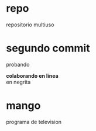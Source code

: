 #  repo
repositorio multiuso

# segundo commit
probando

**colaborando en linea**                      
en negrita   

# mango #    
programa de television   
